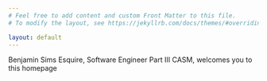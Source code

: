 ```yaml
---
# Feel free to add content and custom Front Matter to this file.
# To modify the layout, see https://jekyllrb.com/docs/themes/#overriding-theme-defaults

layout: default
---
```


Benjamin Sims Esquire, Software Engineer Part III CASM, welcomes you to this homepage 
